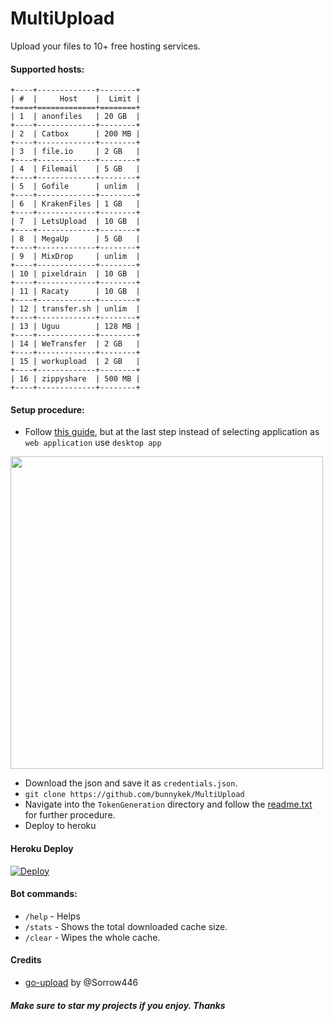 # MultiUpload
Upload your files to 10+ free hosting services.
#### Supported hosts:
```
+----+-------------+--------+
| #  |     Host    |  Limit |
+====+=============+========+
| 1  | anonfiles   | 20 GB  |
+----+-------------+--------+
| 2  | Catbox      | 200 MB |
+----+-------------+--------+
| 3  | file.io     | 2 GB   |
+----+-------------+--------+
| 4  | Filemail    | 5 GB   |
+----+-------------+--------+
| 5  | Gofile      | unlim  |
+----+-------------+--------+
| 6  | KrakenFiles | 1 GB   |
+----+-------------+--------+
| 7  | LetsUpload  | 10 GB  |
+----+-------------+--------+
| 8  | MegaUp      | 5 GB   |
+----+-------------+--------+
| 9  | MixDrop     | unlim  |
+----+-------------+--------+
| 10 | pixeldrain  | 10 GB  |
+----+-------------+--------+
| 11 | Racaty      | 10 GB  |
+----+-------------+--------+
| 12 | transfer.sh | unlim  |
+----+-------------+--------+
| 13 | Uguu        | 128 MB |
+----+-------------+--------+
| 14 | WeTransfer  | 2 GB   |
+----+-------------+--------+
| 15 | workupload  | 2 GB   |
+----+-------------+--------+
| 16 | zippyshare  | 500 MB |
+----+-------------+--------+
```
#### Setup procedure:

- Follow [this guide](https://www.iperiusbackup.net/en/how-to-enable-google-drive-api-and-get-client-credentials/), but at the last step instead of selecting application as `web application` use `desktop app`   

<img src="https://user-images.githubusercontent.com/67633271/177330592-c686e8f6-2e16-4461-9e50-f84effd66969.png" width="500"/>    

- Download the json and save it as `credentials.json`.    
- `git clone https://github.com/bunnykek/MultiUpload`     
- Navigate into the `TokenGeneration` directory and follow the [readme.txt](https://github.com/bunnykek/MultiUpload/blob/main/TokenGeneration/readme.txt) for further procedure.
- Deploy to heroku 
#### Heroku Deploy
[![Deploy](https://www.herokucdn.com/deploy/button.svg)](https://heroku.com/deploy?template=https://github.com/bunnykek/MultiUpload)
#### Bot commands:
- `/help` - Helps
- `/stats` - Shows the total downloaded cache size.
- `/clear` - Wipes the whole cache.
#### Credits
- [go-upload](https://github.com/Sorrow446/go-upload) by @Sorrow446
##### Make sure to star my projects if you enjoy. Thanks
